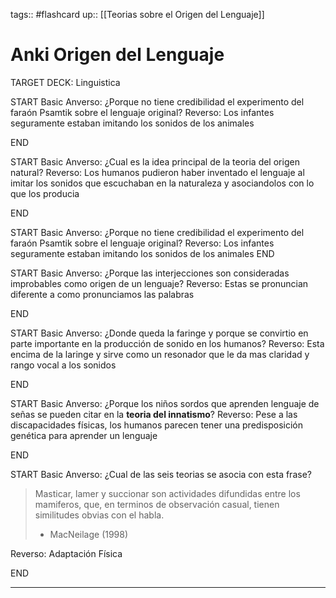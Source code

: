 tags:: #flashcard
up:: [[Teorias sobre el Origen del Lenguaje]]
# Anki Origen del Lenguaje
TARGET DECK: Linguistica

START
Basic
Anverso: 
¿Porque no tiene credibilidad el experimento del faraón Psamtik sobre el lenguaje original?
Reverso: Los infantes seguramente estaban imitando los sonidos de los animales
<!--ID: 1656779204031-->
END

START
Basic
Anverso: ¿Cual es la idea principal de la teoria del origen natural?
Reverso: 
Los humanos pudieron haber inventado el lenguaje al imitar los sonidos que escuchaban en la naturaleza y asociandolos con lo que los producia
<!--ID: 1656779204336-->
END

START
Basic
Anverso: 
¿Porque no tiene credibilidad el experimento del faraón Psamtik sobre el lenguaje original?
Reverso: Los infantes seguramente estaban imitando los sonidos de los animales
END

START
Basic
Anverso: 
¿Porque las interjecciones son consideradas improbables como origen de un lenguaje?
Reverso: Estas se pronuncian diferente a como pronunciamos las palabras
<!--ID: 1656779204351-->
END

START
Basic
Anverso: 
¿Donde queda la faringe y porque se convirtio en parte importante en la producción de sonido en los humanos?
Reverso: Esta encima de la laringe y sirve como un resonador que le da mas claridad y rango vocal a los sonidos
<!--ID: 1656779204407-->
END

START
Basic
Anverso: 
¿Porque los niños sordos que aprenden lenguaje de señas se pueden citar en la **teoria del innatismo**?
Reverso: 
Pese a las discapacidades físicas, los humanos parecen tener una predisposición genética para aprender un lenguaje
<!--ID: 1656779204472-->
END

START
Basic
Anverso: 
¿Cual de las seis teorias se asocia con esta frase?

> Masticar, lamer y succionar son actividades difundidas entre los mamiferos, que, en terminos de observación casual, tienen similitudes obvias con el habla.
> - MacNeilage (1998)

Reverso: Adaptación Física
<!--ID: 1656779204485-->
END
___
